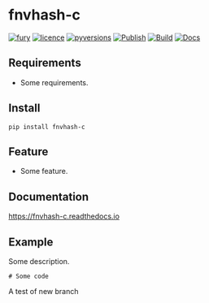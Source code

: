 # fnvhash-c
[![fury](https://img.shields.io/pypi/v/fnvhash-c.svg)](https://pypi.org/project/fnvhash-c/)
[![licence](https://img.shields.io/github/license/GoodManWEN/fnvhash-c)](https://github.com/GoodManWEN/fnvhash-c/blob/master/LICENSE)
[![pyversions](https://img.shields.io/pypi/pyversions/fnvhash-c.svg)](https://pypi.org/project/fnvhash-c/)
[![Publish](https://github.com/GoodManWEN/fnvhash-c/workflows/Publish/badge.svg)](https://github.com/GoodManWEN/fnvhash-c/actions?query=workflow:Publish)
[![Build](https://github.com/GoodManWEN/fnvhash-c/workflows/Build/badge.svg)](https://github.com/GoodManWEN/fnvhash-c/actions?query=workflow:Build)
[![Docs](https://readthedocs.org/projects/fnvhash-c/badge/?version=latest)](https://readthedocs.org/projects/fnvhash-c/)


## Requirements
- Some requirements.

## Install

    pip install fnvhash-c

## Feature
- Some feature.

## Documentation
https://fnvhash-c.readthedocs.io

## Example

Some description.
```Python3
# Some code
```

A test of new branch
